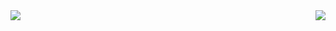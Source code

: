 <a href="https://github.com/Koukyosyumei/github-readme-stats">
  <img align="left" src="https://github-readme-stats.vercel.app/api?username=Koukyosyumei&count_private=true&show_icons=true&theme=tokyonight" />
</a>
<a href="https://github.com/Koukyosyumei/github-readme-stats">
  <img align="right" src="https://github-readme-stats.vercel.app/api/top-langs/?username=Koukyosyumei&layout=compact&count_private=true&show_icons=true&theme=tokyonight" />
</a>

